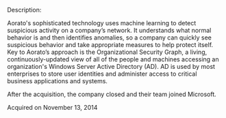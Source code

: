 Description:

Aorato's sophisticated technology uses machine learning to detect suspicious activity on a company’s network. It understands what normal behavior is and then identifies anomalies, so a company can quickly see suspicious behavior and take appropriate measures to help protect itself. Key to Aorato’s approach is the Organizational Security Graph, a living, continuously-updated view of all of the people and machines accessing an organization's Windows Server Active Directory (AD). AD is used by most enterprises to store user identities and administer access to critical business applications and systems.

After the acquisition, the company closed and their team joined Microsoft.

Acquired on November 13, 2014